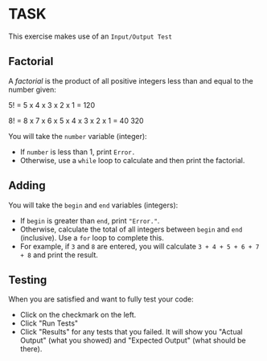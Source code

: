 # TASK

This exercise makes use of an `Input/Output Test`

## Factorial

A *factorial* is the product of all positive integers less than and equal to the number given:

5! = 5 x 4 x 3 x 2 x 1
   = 120

8! = 8 x 7 x 6 x 5 x 4 x 3 x 2 x 1
= 40 320

You will take the `number` variable (integer):

- If `number` is less than 1, print `Error.`
- Otherwise, use a `while` loop to calculate and then print the factorial.


## Adding

You will take the `begin` and `end` variables (integers):

- If `begin` is greater than `end`, print `"Error."`.
- Otherwise, calculate the total of all integers between `begin` and `end` (inclusive). Use a `for` loop to complete this.
- For example, if `3` and `8` are entered, you will calculate `3 + 4 + 5 + 6 + 7 + 8` and print the result.


## Testing

When you are satisfied and want to fully test your code:

- Click on the checkmark on the left.
- Click "Run Tests"
- Click "Results" for any tests that you failed.  It will show you "Actual Output" (what you showed) and "Expected Output" (what should be there).



